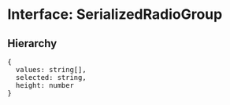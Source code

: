 # Interface: SerializedRadioGroup

## Hierarchy

<Hierarchy
  :extend="{name: 'SerializedUINode', link: './serialized-ui-node'}"
/>

<pre>
{
  values: string[],
  selected: string,
  height: number
}
</pre>

<script setup>
import Ref from '../../../../../components/api/Ref.vue';
import Hierarchy from '../../../../../components/api/hierarchy.vue';
</script>
